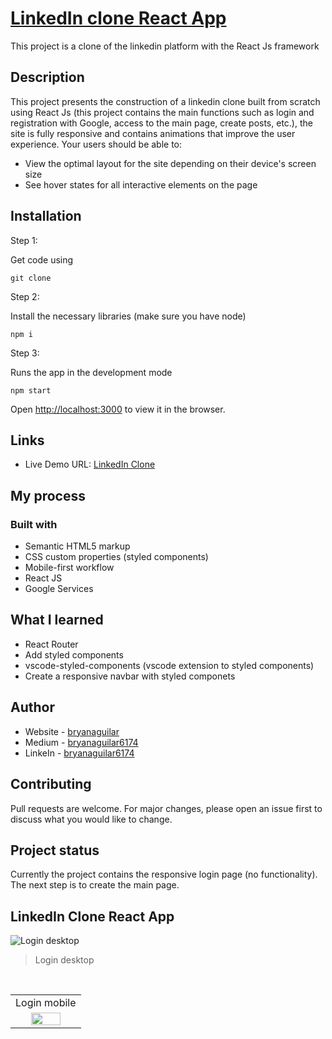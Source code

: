 # [LinkedIn clone React App]()

This project is a clone of the linkedin platform with the React Js framework

## Description

This project presents the construction of a linkedin clone built from scratch using React Js (this project contains the main functions such as login and registration with Google, access to the main page, create posts, etc.), the site is fully responsive and contains animations that improve the user experience. Your users should be able to:

- View the optimal layout for the site depending on their device's screen size
- See hover states for all interactive elements on the page

## Installation

Step 1:

Get code using

```
git clone 
```

Step 2:

Install the necessary libraries (make sure you have node)

```
npm i 
```

Step 3:

Runs the app in the development mode

```
npm start
```

Open [http://localhost:3000](http://localhost:3000) to view it in the browser.

## Links

- Live Demo URL: [LinkedIn Clone]()

## My process

### Built with

- Semantic HTML5 markup
- CSS custom properties (styled components)
- Mobile-first workflow
- React JS
- Google Services


## What I learned

* React Router
* Add styled components
* vscode-styled-components (vscode extension to styled components)
* Create a responsive navbar with styled componets

## Author

- Website - [bryanaguilar](https://bryanaguilar.gatsbyjs.io/)
- Medium - [bryanaguilar6174](https://bryanaguilar6174.medium.com/)
- LinkeIn - [bryanaguilar6174](https://www.linkedin.com/in/bryanaguilar6174)

## Contributing

Pull requests are welcome. For major changes, please open an issue first to discuss what you would like to change.

## Project status

Currently the project contains the responsive login page (no functionality). The next step is to create the main page.

## LinkedIn Clone React App

![Login desktop](https://github.com/bryanAguilar001/easybank-page-challenge/blob/main/media/navbar-desktop.PNG?raw=true)

> Login desktop

<br>
<table>
  <tr>
    <td>Login mobile</td>
  </tr>
  <tr>
    <td align="center" valign="center"><img src="https://github.com/bryanAguilar001/easybank-page-challenge/blob/main/media/navbar-mobile.PNG?raw=true" width="70%"></td>
  </tr>
 </table>
<br>
